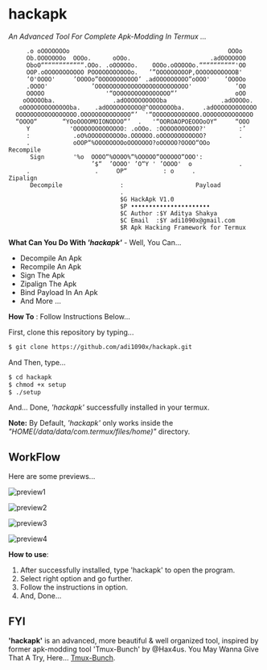 # hackapk
_An Advanced Tool For Complete Apk-Modding In Termux ..._

         .o oOOOOOOOo                                            OOOo
         Ob.OOOOOOOo  OOOo.      oOOo.                      .adOOOOOOO
         OboO““““““““““““.OOo. .oOOOOOo.    OOOo.oOOOOOo.““““““““““'OO
         OOP.oOOOOOOOOOOO POOOOOOOOOOOo.   ’”OOOOOOOOOP,OOOOOOOOOOOB'
         ’O'OOOO'     ’OOOOo”OOOOOOOOOOO’ .adOOOOOOOOO”oOOO'    ’OOOOo
         .OOOO'            ’OOOOOOOOOOOOOOOOOOOOOOOOOO'            ’OO
         OOOOO                 '“OOOOOOOOOOOOOOOO“’                oOO
        oOOOOOba.                .adOOOOOOOOOOba               .adOOOOo.
       oOOOOOOOOOOOOOba.    .adOOOOOOOOOO@^OOOOOOOba.     .adOOOOOOOOOOOO
      OOOOOOOOOOOOOOOOO.OOOOOOOOOOOOOO“’  '“OOOOOOOOOOOOO.OOOOOOOOOOOOOO
      “OOOO“       “YOoOOOOMOIONODOO“’  .   '“OOROAOPOEOOOoOY“     “OOO
         Y           'OOOOOOOOOOOOOO: .oOOo. :OOOOOOOOOOO?'         :’
         :            .oO%OOOOOOOOOOo.OOOOOO.oOOOOOOOOOOOO?         .
         .            oOOP“%OOOOOOOOoOOOOOOO?oOOOOO?OOOO“OOo         Recompile
          Sign        '%o  OOOO“%OOOO%“%OOOOO“OOOOOO“OOO':
                           ’$“  ’OOOO' ’O“Y ' ’OOOO'  o             .
         .                  .     OP“          : o     .             Zipalign
          Decompile                :                    Payload
                                   .
                                   $G HackApk V1.0
                                   $P ••••••••••••••••••••••
                                   $C Author :$Y Aditya Shakya
                                   $C Email  :$Y adi1090x@gmail.com
                                   $R Apk Hacking Framework for Termux


**What Can You Do With _'hackapk'_** - Well, You Can...
 
- Decompile An Apk
- Recompile An Apk
- Sign The Apk
- Zipalign The Apk
- Bind Payload In An Apk
- And More ...

**How To** : Follow Instructions Below...

First, clone this repository by typing...

```sh
$ git clone https://github.com/adi1090x/hackapk.git
```

And Then, type...

```sh
$ cd hackapk
$ chmod +x setup
$ ./setup
```
And... Done, _'hackapk'_ successfully installed in your termux.

**Note:** By Default, _'hackapk'_ only works inside the _"HOME(/data/data/com.termux/files/home)"_ directory.

## WorkFlow

Here are some previews...

![preview1](https://github.com/adi1090x/Just_Files/blob/master/PHA_1.png) <br />

![preview2](https://github.com/adi1090x/Just_Files/blob/master/PHA_2.png) <br />

![preview3](https://github.com/adi1090x/Just_Files/blob/master/PHA_3.png) <br />

![preview4](https://github.com/adi1090x/Just_Files/blob/master/PHA_4.png) <br />

**How to use**:

1. After successfully installed, type 'hackapk' to open the program. 
2. Select right option and go further.
3. Follow the instructions in option.
4. And, Done...

## FYI

**'hackapk'** is an advanced, more beautiful & well organized tool, inspired by former apk-modding tool 'Tmux-Bunch' by @Hax4us. 
You May Wanna Give That A Try, Here... [Tmux-Bunch](https://github.com/Hax4us/Tmux-Bunch).
